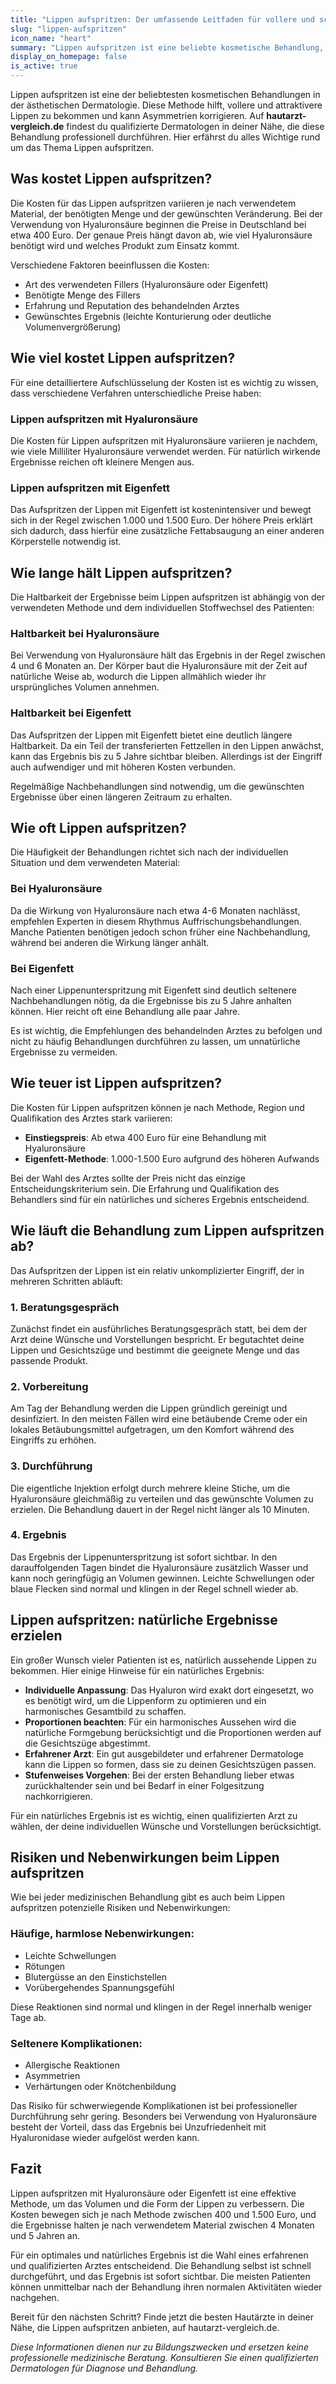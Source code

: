 ```yaml
---
title: "Lippen aufspritzen: Der umfassende Leitfaden für vollere und schönere Lippen"
slug: "lippen-aufspritzen"
icon_name: "heart"
summary: "Lippen aufspritzen ist eine beliebte kosmetische Behandlung, die mit Hyaluronsäure oder Eigenfett für vollere und schönere Lippen sorgt."
display_on_homepage: false
is_active: true
---
```



Lippen aufspritzen ist eine der beliebtesten kosmetischen Behandlungen in der ästhetischen Dermatologie. Diese Methode hilft, vollere und attraktivere Lippen zu bekommen und kann Asymmetrien korrigieren. Auf **hautarzt-vergleich.de** findest du qualifizierte Dermatologen in deiner Nähe, die diese Behandlung professionell durchführen. Hier erfährst du alles Wichtige rund um das Thema Lippen aufspritzen.

## Was kostet Lippen aufspritzen?

Die Kosten für das Lippen aufspritzen variieren je nach verwendetem Material, der benötigten Menge und der gewünschten Veränderung. Bei der Verwendung von Hyaluronsäure beginnen die Preise in Deutschland bei etwa 400 Euro. Der genaue Preis hängt davon ab, wie viel Hyaluronsäure benötigt wird und welches Produkt zum Einsatz kommt.

Verschiedene Faktoren beeinflussen die Kosten:
- Art des verwendeten Fillers (Hyaluronsäure oder Eigenfett)
- Benötigte Menge des Fillers
- Erfahrung und Reputation des behandelnden Arztes
- Gewünschtes Ergebnis (leichte Konturierung oder deutliche Volumenvergrößerung)

## Wie viel kostet Lippen aufspritzen?

Für eine detailliertere Aufschlüsselung der Kosten ist es wichtig zu wissen, dass verschiedene Verfahren unterschiedliche Preise haben:

### Lippen aufspritzen mit Hyaluronsäure
Die Kosten für Lippen aufspritzen mit Hyaluronsäure variieren je nachdem, wie viele Milliliter Hyaluronsäure verwendet werden. Für natürlich wirkende Ergebnisse reichen oft kleinere Mengen aus.

### Lippen aufspritzen mit Eigenfett
Das Aufspritzen der Lippen mit Eigenfett ist kostenintensiver und bewegt sich in der Regel zwischen 1.000 und 1.500 Euro. Der höhere Preis erklärt sich dadurch, dass hierfür eine zusätzliche Fettabsaugung an einer anderen Körperstelle notwendig ist.

## Wie lange hält Lippen aufspritzen?

Die Haltbarkeit der Ergebnisse beim Lippen aufspritzen ist abhängig von der verwendeten Methode und dem individuellen Stoffwechsel des Patienten:

### Haltbarkeit bei Hyaluronsäure
Bei Verwendung von Hyaluronsäure hält das Ergebnis in der Regel zwischen 4 und 6 Monaten an. Der Körper baut die Hyaluronsäure mit der Zeit auf natürliche Weise ab, wodurch die Lippen allmählich wieder ihr ursprüngliches Volumen annehmen.

### Haltbarkeit bei Eigenfett
Das Aufspritzen der Lippen mit Eigenfett bietet eine deutlich längere Haltbarkeit. Da ein Teil der transferierten Fettzellen in den Lippen anwächst, kann das Ergebnis bis zu 5 Jahre sichtbar bleiben. Allerdings ist der Eingriff auch aufwendiger und mit höheren Kosten verbunden.

Regelmäßige Nachbehandlungen sind notwendig, um die gewünschten Ergebnisse über einen längeren Zeitraum zu erhalten.

## Wie oft Lippen aufspritzen?

Die Häufigkeit der Behandlungen richtet sich nach der individuellen Situation und dem verwendeten Material:

### Bei Hyaluronsäure
Da die Wirkung von Hyaluronsäure nach etwa 4-6 Monaten nachlässt, empfehlen Experten in diesem Rhythmus Auffrischungsbehandlungen. Manche Patienten benötigen jedoch schon früher eine Nachbehandlung, während bei anderen die Wirkung länger anhält.

### Bei Eigenfett
Nach einer Lippenunterspritzung mit Eigenfett sind deutlich seltenere Nachbehandlungen nötig, da die Ergebnisse bis zu 5 Jahre anhalten können. Hier reicht oft eine Behandlung alle paar Jahre.

Es ist wichtig, die Empfehlungen des behandelnden Arztes zu befolgen und nicht zu häufig Behandlungen durchführen zu lassen, um unnatürliche Ergebnisse zu vermeiden.

## Wie teuer ist Lippen aufspritzen?

Die Kosten für Lippen aufspritzen können je nach Methode, Region und Qualifikation des Arztes stark variieren:

- **Einstiegspreis**: Ab etwa 400 Euro für eine Behandlung mit Hyaluronsäure
- **Eigenfett-Methode**: 1.000-1.500 Euro aufgrund des höheren Aufwands

Bei der Wahl des Arztes sollte der Preis nicht das einzige Entscheidungskriterium sein. Die Erfahrung und Qualifikation des Behandlers sind für ein natürliches und sicheres Ergebnis entscheidend.

## Wie läuft die Behandlung zum Lippen aufspritzen ab?

Das Aufspritzen der Lippen ist ein relativ unkomplizierter Eingriff, der in mehreren Schritten abläuft:

### 1. Beratungsgespräch
Zunächst findet ein ausführliches Beratungsgespräch statt, bei dem der Arzt deine Wünsche und Vorstellungen bespricht. Er begutachtet deine Lippen und Gesichtszüge und bestimmt die geeignete Menge und das passende Produkt.

### 2. Vorbereitung
Am Tag der Behandlung werden die Lippen gründlich gereinigt und desinfiziert. In den meisten Fällen wird eine betäubende Creme oder ein lokales Betäubungsmittel aufgetragen, um den Komfort während des Eingriffs zu erhöhen.

### 3. Durchführung
Die eigentliche Injektion erfolgt durch mehrere kleine Stiche, um die Hyaluronsäure gleichmäßig zu verteilen und das gewünschte Volumen zu erzielen. Die Behandlung dauert in der Regel nicht länger als 10 Minuten.

### 4. Ergebnis
Das Ergebnis der Lippenunterspritzung ist sofort sichtbar. In den darauffolgenden Tagen bindet die Hyaluronsäure zusätzlich Wasser und kann noch geringfügig an Volumen gewinnen. Leichte Schwellungen oder blaue Flecken sind normal und klingen in der Regel schnell wieder ab.

## Lippen aufspritzen: natürliche Ergebnisse erzielen

Ein großer Wunsch vieler Patienten ist es, natürlich aussehende Lippen zu bekommen. Hier einige Hinweise für ein natürliches Ergebnis:

- **Individuelle Anpassung**: Das Hyaluron wird exakt dort eingesetzt, wo es benötigt wird, um die Lippenform zu optimieren und ein harmonisches Gesamtbild zu schaffen.
- **Proportionen beachten**: Für ein harmonisches Aussehen wird die natürliche Formgebung berücksichtigt und die Proportionen werden auf die Gesichtszüge abgestimmt.
- **Erfahrener Arzt**: Ein gut ausgebildeter und erfahrener Dermatologe kann die Lippen so formen, dass sie zu deinen Gesichtszügen passen.
- **Stufenweises Vorgehen**: Bei der ersten Behandlung lieber etwas zurückhaltender sein und bei Bedarf in einer Folgesitzung nachkorrigieren.

Für ein natürliches Ergebnis ist es wichtig, einen qualifizierten Arzt zu wählen, der deine individuellen Wünsche und Vorstellungen berücksichtigt.

## Risiken und Nebenwirkungen beim Lippen aufspritzen

Wie bei jeder medizinischen Behandlung gibt es auch beim Lippen aufspritzen potenzielle Risiken und Nebenwirkungen:

### Häufige, harmlose Nebenwirkungen:
- Leichte Schwellungen
- Rötungen
- Blutergüsse an den Einstichstellen
- Vorübergehendes Spannungsgefühl

Diese Reaktionen sind normal und klingen in der Regel innerhalb weniger Tage ab.

### Seltenere Komplikationen:
- Allergische Reaktionen
- Asymmetrien
- Verhärtungen oder Knötchenbildung

Das Risiko für schwerwiegende Komplikationen ist bei professioneller Durchführung sehr gering. Besonders bei Verwendung von Hyaluronsäure besteht der Vorteil, dass das Ergebnis bei Unzufriedenheit mit Hyaluronidase wieder aufgelöst werden kann.

## Fazit

Lippen aufspritzen mit Hyaluronsäure oder Eigenfett ist eine effektive Methode, um das Volumen und die Form der Lippen zu verbessern. Die Kosten bewegen sich je nach Methode zwischen 400 und 1.500 Euro, und die Ergebnisse halten je nach verwendetem Material zwischen 4 Monaten und 5 Jahren an. 

Für ein optimales und natürliches Ergebnis ist die Wahl eines erfahrenen und qualifizierten Arztes entscheidend. Die Behandlung selbst ist schnell durchgeführt, und das Ergebnis ist sofort sichtbar. Die meisten Patienten können unmittelbar nach der Behandlung ihren normalen Aktivitäten wieder nachgehen.

Bereit für den nächsten Schritt? Finde jetzt die besten Hautärzte in deiner Nähe, die Lippen aufspritzen anbieten, auf hautarzt-vergleich.de.

*Diese Informationen dienen nur zu Bildungszwecken und ersetzen keine professionelle medizinische Beratung. Konsultieren Sie einen qualifizierten Dermatologen für Diagnose und Behandlung.*